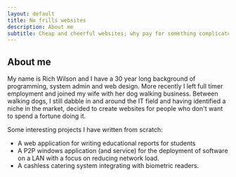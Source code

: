```yaml
---
layout: default
title: No frills websites
description: About me
subtitle: Cheap and cheerful websites; why pay for something complicated if you don't need it.
---
```

## About me

My name is Rich Wilson and I have a 30 year long background of programming, system admin and web design. More recently I left full timer employment and joined my wife with her dog walking business. Between walking dogs, I still dabble in and around the IT field and having identified a niche in the market, decided to create websites for people who don't want to spend a fortune doing it.

Some interesting projects I have written from scratch:

- A web application for writing educational reports for students
- A P2P windows application (and service) for the deployment of software on a LAN with a focus on reducing network load.
- A cashless catering system integrating with biometric readers.
